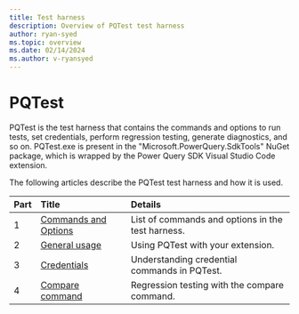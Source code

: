 ```yaml
---
title: Test harness
description: Overview of PQTest test harness
author: ryan-syed
ms.topic: overview
ms.date: 02/14/2024
ms.author: v-ryansyed
---
```


# PQTest

PQTest is the test harness that contains the commands and options to run tests, set credentials, perform regression testing, generate diagnostics, and so on. PQTest.exe is present in the "Microsoft.PowerQuery.SdkTools" NuGet package, which is wrapped by the Power Query SDK Visual Studio Code extension.

The following articles describe the PQTest test harness and how it is used.

|Part|Title                                                   |Details                                                    |
|----|:--------------------------------------------------------|:---------------------------------------------------------|
|1   |[Commands and Options](pqtest-commands-and-options.md)   | List of commands and options in the test harness.        |
|2   |[General usage](pqtest-general-usage.md)                 | Using PQTest with your extension.                        |
|3   |[Credentials](pqtest-credentials.md)                     | Understanding credential commands in PQTest.             |
|4   |[Compare command](pqtest-compare.md)                     | Regression testing with the compare command.             |
